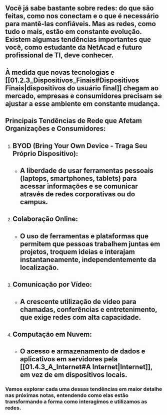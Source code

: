 ## Você já sabe bastante sobre redes: do que são feitas, como nos conectam e o que é necessário para mantê-las confiáveis. Mas as redes, como tudo o mais, estão em constante evolução. Existem algumas **tendências importantes** que você, como estudante da NetAcad e futuro profissional de TI, deve conhecer.

## À medida que novas tecnologias e [[01.2.3_Dispositivos_Finais#Dispositivos Finais\|dispositivos do usuário final]] chegam ao mercado, empresas e consumidores precisam se ajustar a esse ambiente em constante mudança.

## Principais Tendências de Rede que Afetam Organizações e Consumidores:
1.  ## **BYOD (Bring Your Own Device - Traga Seu Próprio Dispositivo):**
    * ## A liberdade de usar ferramentas pessoais (laptops, smartphones, tablets) para acessar informações e se comunicar através de redes corporativas ou do campus.
2.  ## **Colaboração Online:**
    * ## O uso de ferramentas e plataformas que permitem que pessoas trabalhem juntas em projetos, troquem ideias e interajam instantaneamente, independentemente da localização.
3.  ## **Comunicação por Vídeo:**
    * ## A crescente utilização de vídeo para chamadas, conferências e entretenimento, que exige redes com alta capacidade.
4.  ## **Computação em Nuvem:**
    * ## O acesso e armazenamento de dados e aplicativos em servidores pela [[01.4.3_A_Internet#A Internet\|Internet]], em vez de em dispositivos locais.
### Vamos explorar cada uma dessas tendências em maior detalhe nas próximas notas, entendendo como elas estão transformando a forma como interagimos e utilizamos as redes.
